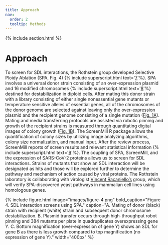 ```yaml
---
title: Approach
nav:
  order: 2
  tooltip: Methods
---
```


{% include section.html %}

# Approach
To screen for SDL interactions, the Rothstein group developed Selective Ploidy Ablation (SPA, Fig. 4) {% include superscript.html text='[7](https://doi.org/10.1101/gr.109033.110)'%}. SPA involves a universal donor strain consisting of an over-expression plasmid and 16 modified chromosomes {% include superscript.html text='[8](https://doi.org/10.1534/genetics.108.087999)'%} destined for destabilization in diploid cells. After mating this donor strain with a library consisting of either single nonessential gene mutants or temperature sensitive alleles of essential genes, all of the chromosomes of the donor genome are selected against leaving only the over-expression plasmid and the recipient genome consisting of a single mutation ([Fig. 1A](../#backgroundmotivation)). Mating and media transferring protocols are assisted via robotic pinning and growth of the recipient strains is measured through quantitating digital images of colony growth ([Fig. 1B](../#backgroundmotivation)). The ScreenMill R package allows the quantification of colony sizes by utilizing image analyzing algorithms, colony size normalization, and manual input. After the review process, ScreenMill reports of screen results and relevant statistical information {% include superscript.html text='[9](https://doi.org/10.1186/1471-2105-11-353)'%}. The coupling of SPA, ScreenMill, and the expression of SARS-CoV-2 proteins allows us to screen for SDL interactions. Strains of mutants that show an SDL interaction will be designated as hits and those will be explored further to determine the pathway and mechanism of action caused by viral proteins. The Rothstein laboratory is collaborating with virologist [Vincent Racaniello’s](https://microbiology.columbia.edu/faculty-vincent-racaniello) group, which will verify SPA-discovered yeast pathways in mammalian cell lines using homologous genes.  

{%
  include figure.html
  image="images/figure-4.png"
  bold_caption="Figure 4. SDL interaction screens using SPA."
  caption="A. Mating of donor (black) strain with recipient (white) strain and subsequent donor chromosome destabilization. B. Plasmid transfer occurs through high-throughput robot pinning and 384 mutants per plate in quadruplicates overexpressing gene Y. C. Bottom magnification (over-expression of gene Y) shows an SDL for gene B as there is less growth compared to top magnification (no expression of gene Y)."
  width="400px"
%}
